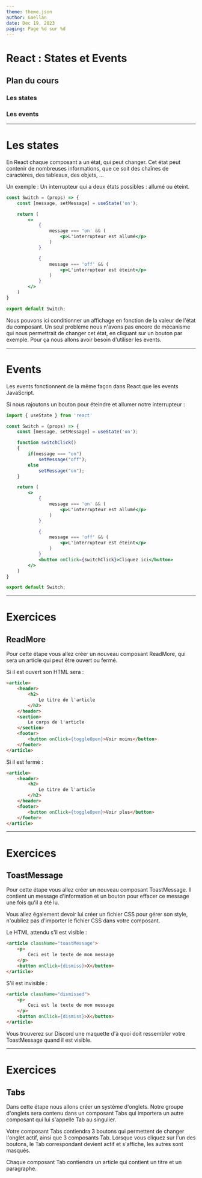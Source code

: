 ```yaml
---
theme: theme.json
author: Gaellan
date: Dec 19, 2023
paging: Page %d sur %d
---
```


# React : States et Events

## Plan du cours

### Les states

### Les events

---

# Les states

En React chaque composant a un état, qui peut changer. Cet état peut contenir de nombreuses informations, que ce soit des chaînes de caractères, des tableaux, des objets, ...

Un exemple : Un interrupteur qui a deux états possibles : allumé ou éteint.

```jsx
const Switch = (props) => {
    const [message, setMessage] = useState('on');

    return (
        <>
            {
                message === 'on' && (
                    <p>L'interrupteur est allumé</p>
                )
            }

            {
                message === 'off' && (
                    <p>L'interrupteur est éteint</p>
                )
            }
        </>
    )
}

export default Switch;
```

Nous pouvons ici conditionner un affichage en fonction de la valeur de l'état du composant. Un seul problème nous n'avons pas encore de mécanisme qui nous permettrait de changer cet état, en cliquant sur un bouton par exemple. Pour ça nous allons avoir besoin d'utiliser les events.

---

# Events

Les events fonctionnent de la même façon dans React que les events JavaScript.

Si nous rajoutons un bouton pour éteindre et allumer notre interrupteur :

```jsx
import { useState } from 'react'

const Switch = (props) => {
    const [message, setMessage] = useState('on');

    function switchClick()
    {
        if(message === "on")
            setMessage("off");
        else
            setMessage("on");
    }

    return (
        <>
            {
                message === 'on' && (
                    <p>L'interrupteur est allumé</p>
                )
            }

            {
                message === 'off' && (
                    <p>L'interrupteur est éteint</p>
                )
            }
            <button onClick={switchClick}>Cliquez ici</button>
        </>
    )
}

export default Switch;
```

---

# Exercices

## ReadMore

Pour cette étape vous allez créer un nouveau composant ReadMore, qui sera un article qui peut être ouvert ou fermé.

Si il est ouvert son HTML sera :

```html
<article>
    <header>
        <h2>
            Le titre de l'article
        </h2>
    </header>
    <section>
        Le corps de l'article
    </section>
    <footer>
        <button onClick={toggleOpen}>Voir moins</button>
	</footer>
</article>
```

Si il est fermé :

```html
<article>
    <header>
        <h2>
            Le titre de l'article
        </h2>
    </header>
    <footer>
		<button onClick={toggleOpen}>Voir plus</button>
	</footer>
</article>
```

---

# Exercices

## ToastMessage

Pour cette étape vous allez créer un nouveau composant ToastMessage. Il contient un message d'information et un bouton pour effacer ce message une fois qu'il a été lu.

Vous allez également devoir lui créer un fichier CSS pour gérer son style, n'oubliez pas d'importer le fichier CSS dans votre composant.

Le HTML attendu s'il est visible :

```html
<article className="toastMessage">
    <p>
        Ceci est le texte de mon message
    </p>
    <button onClick={dismiss}>X</button>
</article>
```

S'il est invisible :

```html
<article className="dismissed">
    <p>
        Ceci est le texte de mon message
    </p>
    <button onClick={dismiss}>X</button>
</article>
```

Vous trouverez sur Discord une maquette d'à quoi doit ressembler votre ToastMessage quand il est visible.

---

# Exercices

## Tabs

Dans cette étape nous allons créer un système d'onglets. Notre groupe d'onglets sera contenu dans un composant Tabs qui importera un autre composant qui lui s'appelle Tab au singulier.

Votre composant Tabs contiendra 3 boutons qui permettent de changer l'onglet actif, ainsi que 3 composants Tab.
Lorsque vous cliquez sur l'un des boutons, le Tab correspondant devient actif et s'affiche, les autres sont masqués.

Chaque composant Tab contiendra un article qui contient un titre et un paragraphe.



